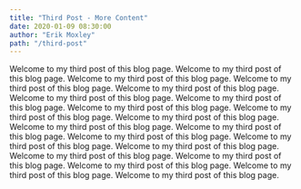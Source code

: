 ```yaml
---
title: "Third Post - More Content"
date: 2020-01-09 08:30:00
author: "Erik Moxley"
path: "/third-post"
---
```


Welcome to my third post of this blog page. Welcome to my third post of this blog page. Welcome to my third post of this blog page. Welcome to my third post of this blog page. Welcome to my third post of this blog page. Welcome to my third post of this blog page. Welcome to my third post of this blog page. Welcome to my third post of this blog page. Welcome to my third post of this blog page. Welcome to my third post of this blog page. Welcome to my third post of this blog page. Welcome to my third post of this blog page. Welcome to my third post of this blog page. Welcome to my third post of this blog page. Welcome to my third post of this blog page. Welcome to my third post of this blog page. Welcome to my third post of this blog page. Welcome to my third post of this blog page. Welcome to my third post of this blog page. Welcome to my third post of this blog page.
